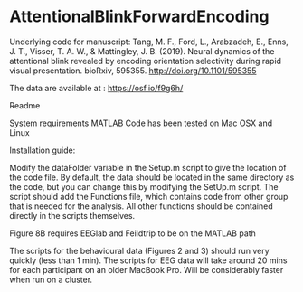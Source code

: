 # AttentionalBlinkForwardEncoding
Underlying code for manuscript: Tang, M. F., Ford, L., Arabzadeh, E., Enns, J. T., Visser, T. A. W., &amp; Mattingley, J. B. (2019). Neural dynamics of the attentional blink revealed by encoding orientation selectivity during rapid visual presentation. bioRxiv, 595355. http://doi.org/10.1101/595355

The data are available at : https://osf.io/f9g6h/

Readme

System requirements 
MATLAB 
Code has been tested on Mac OSX and Linux

Installation guide: 

Modify the dataFolder variable in the Setup.m script to give the location of the code file. By default, the data should be located in the same directory as the code, but you can change this by modifying the SetUp.m script. The script should add the Functions file, which contains code from other group that is needed for the analysis. All other functions should be contained directly in the scripts themselves.

Figure 8B requires EEGlab and Feildtrip to be on the MATLAB path


The scripts for the behavioural data (Figures 2 and 3) should run very quickly (less than 1 min). The scripts for EEG data will take around 20 mins for each participant on an older MacBook Pro. Will be considerably faster when run on a cluster. 
